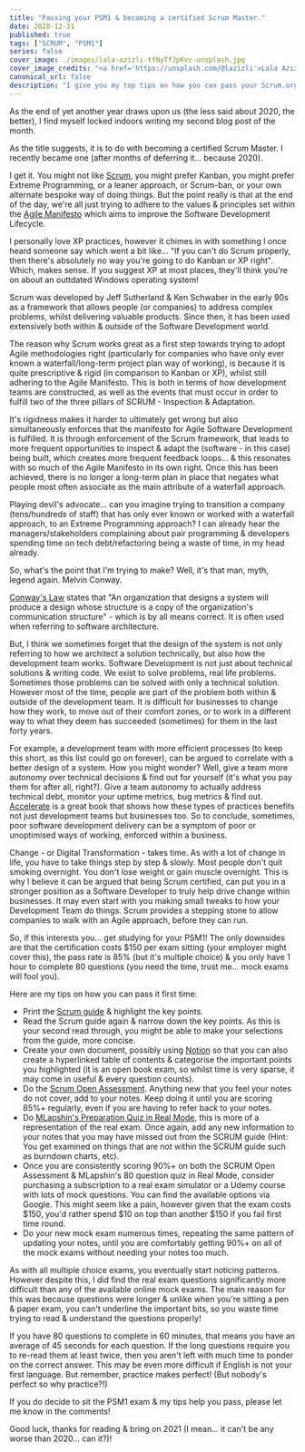 ```yaml
---
title: "Passing your PSM1 & becoming a certified Scrum Master."
date: 2020-12-31
published: true
tags: ["SCRUM", "PSM1"]
series: false
cover_image: ./images/lala-azizli-tfNyTfJpKvc-unsplash.jpg
cover_image_credits: "<a href='https://unsplash.com/@lazizli'>Lala Azizli</a>"
canonical_url: false
description: "I give you my top tips on how you can pass your Scrum.org PSM1 exam to become a fully certified Scrum Master."
---
```


As the end of yet another year draws upon us (the less said about 2020, the better), I find myself locked indoors writing my second blog post of the month.

As the title suggests, it is to do with becoming a certified Scrum Master. I recently became one (after months of deferring it... because 2020).

I get it. You might not like [Scrum](https://www.scrum.org/professional-scrum-certifications/professional-scrum-master-assessments), you might prefer Kanban, you might prefer Extreme Programming, or a leaner approach, or Scrum-ban, or your own alternate bespoke way of doing things. But the point really is that at the end of the day, we're all just trying to adhere to the values & principles set within the [Agile Manifesto](http://agilemanifesto.org/) which aims to improve the Software Development Lifecycle.

I personally love XP practices, however it chimes in with something I once heard someone say which went a bit like... "If you can't do Scrum properly, then there's absolutely no way you're going to do Kanban or XP right". Which, makes sense. If you suggest XP at most places, they'll think you're on about an outtdated Windows operating system!

Scrum was developed by Jeff Sutherland & Ken Schwaber in the early 90s as a framework that allows people (or companies) to address complex problems, whilst delivering valuable products. Since then, it has been used extensively both within & outside of the Software Development world. 

The reason why Scrum works great as a first step towards trying to adopt Agile methodologies right (particularly for companies who have only ever known a waterfall/long-term project plan way of working), is because it is quite prescriptive & rigid (in comparison to Kanban or XP), whilst still adhering to the Agile Manifesto. This is both in terms of how development teams are constructed, as well as the events that must occur in order to fulfill two of the three pillars of SCRUM - Inspection & Adaptation. 

It's rigidness makes it harder to ultimately get wrong but also simultaneously enforces that the manifesto for Agile Software Development is fulfilled. It is through enforcement of the Scrum framework, that leads to more frequent opportunities to inspect & adapt the (software - in this case) being built, which creates more frequent feedback loops... & this resonates with so much of the Agile Manifesto in its own right. Once this has been achieved, there is no longer a long-term plan in place that negates what people most often associate as the main attribute of a waterfall approach.

Playing devil's advocate... can you imagine trying to transition a company (tens/hundreds of staff) that has only ever known or worked with a waterfall approach, to an Extreme Programming approach? I can already hear the managers/stakeholders complaining about pair programming & developers spending time on tech debt/refactoring being a waste of time, in my head already.

So, what's the point that I'm trying to make?
Well, it's that man, myth, legend again. Melvin Conway.

[Conway's Law](https://en.wikipedia.org/wiki/Conway%27s_law) states that "An organization that designs a system will produce a design whose structure is a copy of the organization's communication structure" - which is by all means correct. It is often used when referring to software architecture. 

But, I think we sometimes forget that the design of the system is not only referring to how we architect a solution technically, but also how the development team works. Software Development is not just about technical solutions & writing code. We exist to solve problems, real life problems. Sometimes those problems can be solved with only a technical solution. However most of the time, people are part of the problem both within & outside of the development team. It is difficult for businesses to change how they work, to move out of their comfort zones, or to work in a different way to what they deem has succeeded (sometimes) for them in the last forty years.

For example, a development team with more efficient processes (to keep this short, as this list could go on forever), can be argued to correlate with a better design of a system. How you might wonder? Well, give a team more autonomy over technical decisions & find out for yourself (it's what you pay them for after all, right?). Give a team autonomy to actually address technical debt, monitor your uptime metrics, bug metrics & find out. [Accelerate](https://www.amazon.co.uk/Accelerate-Software-Performing-Technology-Organizations/dp/1942788339) is a great book that shows how these types of practices benefits not just development teams but businesses too. So to conclude, sometimes, poor software development delivery can be a symptom of poor or unoptimised ways of working, enforced within a business. 

Change - or Digital Transformation - takes time. As with a lot of change in life, you have to take things step by step & slowly. Most people don't quit smoking overnight. You don't lose weight or gain muscle overnight. This is why I believe it can be argued that being Scrum certified, can put you in a stronger position as a Software Developer to truly help drive change within businesses. It may even start with you making small tweaks to how your Development Team do things. Scrum provides a stepping stone to allow companies to walk with an Agile approach, before they can run.

So, if this interests you... get studying for your PSM1!
The only downsides are that the certification costs $150 per exam sitting (your employer might cover this), the pass rate is 85% (but it's multiple choice) & you only have 1 hour to complete 80 questions (you need the time, trust me... mock exams will fool you).

Here are my tips on how you can pass it first time:
- Print the [Scrum guide](https://www.scrumguides.org/docs/scrumguide/v2017/2017-Scrum-Guide-US.pdf#zoom=100) & highlight the key points.
- Read the Scrum guide again & narrow down the key points. As this is your second read through, you might be able to make your selections from the guide, more concise.
- Create your own document, possibly using [Notion](https://www.notion.so/) so that you can also create a hyperlinked table of contents & categorise the important points you highlighted (it is an open book exam, so whilst time is very sparse, it may come in useful & every question counts).
- Do the [Scrum Open Assessment](https://www.scrum.org/open-assessments). Anything new that you feel your notes do not cover, add to your notes. Keep doing it until you are scoring 85%+ regularly, even if you are having to refer back to your notes.
- Do [MLapshin's Preparation Quiz in Real Mode](https://mlapshin.com/index.php/scrum-quizzes/sm-real-mode/), this is more of a representation of the real exam. Once again, add any new information to your notes that you may have missed out from the SCRUM guide (Hint: You get examined on things that are not within the SCRUM guide such as burndown charts, etc). 
- Once you are consistently scoring 90%+ on both the SCRUM Open Assessment & MLapshin's 80 question quiz in Real Mode, consider purchasing a subscription to a real exam simulator or a Udemy course with lots of mock questions. You can find the available options via Google. This might seem like a pain, however given that the exam costs $150, you'd rather spend $10 on top than another $150 if you fail first time round.
- Do your new mock exam numerous times, repeating the same pattern of updating your notes, until you are comfortably getting 90%+ on all of the mock exams without needing your notes too much.

As with all multiple choice exams, you eventually start noticing patterns. However despite this, I did find the real exam questions significantly more difficult than any of the available online mock exams. The main reason for this was because questions were longer & unlike when you're sitting a pen & paper exam, you can't underline the important bits, so you waste time trying to read  & understand the questions properly! 

If you have 80 questions to complete in 60 minutes, that means you have an average of 45 seconds for each question. If the long questions require you to re-read them at least twice, then you aren't left with much time to ponder on the correct answer. This may be even more difficult if English is not your first language. But remember, practice makes perfect! (But nobody's perfect so why practice?!)

If you do decide to sit the PSM1 exam & my tips help you pass, please let me know in the comments!

Good luck, thanks for reading & bring on 2021 (I mean... it can't be any worse than 2020... can it?)!